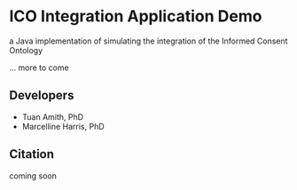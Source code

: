 # ICO Integration Application Demo
 a Java implementation of simulating the integration of the Informed Consent Ontology 

... more to come

## Developers

* Tuan Amith, PhD
* Marcelline Harris, PhD

## Citation

coming soon
